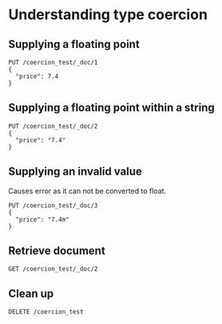 # Understanding type coercion

## Supplying a floating point
```
PUT /coercion_test/_doc/1
{
  "price": 7.4
}
```

## Supplying a floating point within a string
```
PUT /coercion_test/_doc/2
{
  "price": "7.4"
}
```

## Supplying an invalid value
Causes error as it can not be converted to float.
```
PUT /coercion_test/_doc/3
{
  "price": "7.4m"
}
```

## Retrieve document
```
GET /coercion_test/_doc/2
```

## Clean up
```
DELETE /coercion_test
```